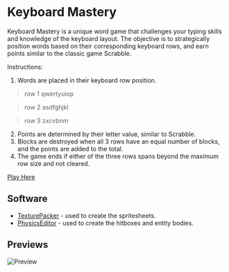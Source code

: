 # Keyboard Mastery

Keyboard Mastery is a unique word game that challenges your typing skills and knowledge of the keyboard layout. The objective is to strategically position words based on their corresponding keyboard rows, and earn points similar to the classic game Scrabble.

Instructions:

1. Words are placed in their keyboard row position.
  > row 1 qwertyuiop
  
  > row 2 asdfghjkl
  
  > row 3 zxcvbnm
  
2. Points are determined by their letter value, similar to Scrabble.
3. Blocks are destroyed when all 3 rows have an equal number of blocks, and the points are added to the total.
4. The game ends if either of the three rows spans beyond the maximum row size and not cleared.


[Play Here](https://focus16.itch.io/keyboard-mastery)

## Software

- [TexturePacker](https://www.codeandweb.com/texturepacker) - used to create the spritesheets.
- [PhysicsEditor](https://www.codeandweb.com/physicseditor) - used to create the hitboxes and entity bodies.

## Previews
![Preview](https://github.com/traderjosh/keyboard-mastery/blob/master/previews/preview1.png)
